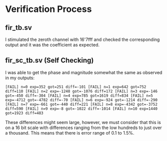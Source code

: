 # Verification Process

## fir_tb.sv

I stimulated the zeroth channel with 16'7fff and checked the corresponding output and it was the 
coefficient as expected.

## fir_sc_tb.sv (Self Checking)

I was able to get the phase and magnitude somewhat the same as observed in my outputs:

`
[FAIL] n=0 exp=352 got=251 diff=-101
[FAIL] n=1 exp=642 got=752 diff=110
[FAIL] n=2 exp=-1248 got=-1076 diff=172
[FAIL] n=3 exp=-146 got=-450 diff=-304
[FAIL] n=4 exp=785 got=1619 diff=834
[FAIL] n=5 exp=-4712 got=-4782 diff=-70
[FAIL] n=6 exp=-924 got=-1214 diff=-290
[FAIL] n=7 exp=-661 got=-440 diff=221
[FAIL] n=8 exp=-4342 got=-3752 diff=590
[FAIL] n=9 exp=-8 got=-1022 diff=-1014
[FAIL] n=10 exp=1440 got=1923 diff=483
`

These differences might seem large, however, we must consider that this is on a 16 bit scale
with differences ranging from the low hundreds to just over a thousand. This means that there is 
error range of 0.1 to 1.5%.